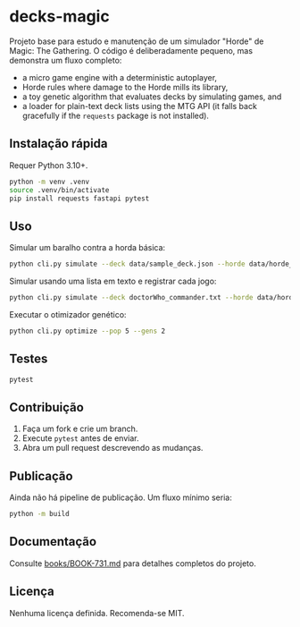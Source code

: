 # decks-magic

Projeto base para estudo e manutenção de um simulador "Horde" de Magic: The Gathering.
O código é deliberadamente pequeno, mas demonstra um fluxo completo:

* a micro game engine with a deterministic autoplayer,
* Horde rules where damage to the Horde mills its library,
* a toy genetic algorithm that evaluates decks by simulating games, and
* a loader for plain-text deck lists using the MTG API (it falls back gracefully
  if the `requests` package is not installed).
## Instalação rápida

Requer Python 3.10+.

```bash
python -m venv .venv
source .venv/bin/activate
pip install requests fastapi pytest
```

## Uso

Simular um baralho contra a horda básica:

```bash
python cli.py simulate --deck data/sample_deck.json --horde data/horde_basic.json --seeds 5
```

Simular usando uma lista em texto e registrar cada jogo:

```bash
python cli.py simulate --deck doctorWho_commander.txt --horde data/horde_basic.json --seeds 5 --logfile game.log
```

Executar o otimizador genético:

```bash
python cli.py optimize --pop 5 --gens 2
```

## Testes

```bash
pytest
```

## Contribuição

1. Faça um fork e crie um branch.
2. Execute `pytest` antes de enviar.
3. Abra um pull request descrevendo as mudanças.

## Publicação

Ainda não há pipeline de publicação. Um fluxo mínimo seria:

```bash
python -m build
```

## Documentação

Consulte [books/BOOK-731.md](books/BOOK-731.md) para detalhes completos do projeto.

## Licença

Nenhuma licença definida. Recomenda-se MIT.
